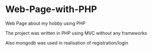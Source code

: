 # Web-Page-with-PHP
Web Page about my hobby using PHP

The project was written in PHP using MVC without any frameworks

Also mongodb was used in realisation of registration/login
